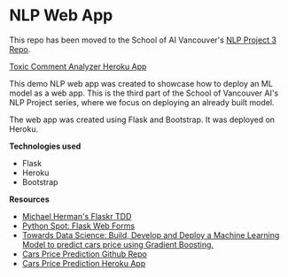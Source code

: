 # NLP Web App

This repo has been moved to the School of AI Vancouver's [NLP Project 3 Repo](https://github.com/SchoolofAI-Vancouver/NLP_Project_3).

[Toxic Comment Analyzer Heroku App](https://toxic-comment-analyzer.herokuapp.com/)

This demo NLP web app was created to showcase how to deploy an ML model as a web app. This is the third part of the School of Vancouver AI's NLP Project series, where we focus on deploying an already built model.

The web app was created using Flask and Bootstrap. It was deployed on Heroku.

**Technologies used**

- Flask
- Heroku
- Bootstrap

**Resources**

- [Michael Herman's Flaskr TDD](https://github.com/mjhea0/flaskr-tdd#templates-and-views)
- [Python Spot: Flask Web Forms](https://pythonspot.com/flask-web-forms/)
- [Towards Data Science: Build, Develop and Deploy a Machine Learning Model to predict cars price using Gradient Boosting.](https://towardsdatascience.com/build-develop-and-deploy-a-machine-learning-model-to-predict-cars-price-using-gradient-boosting-2d4d78fddf09)
- [Cars Price Prediction Github Repo](https://github.com/PaacMaan/cars-price-predictor)
- [Cars Price Prediction Heroku App](https://cars-price-prediction.herokuapp.com/)